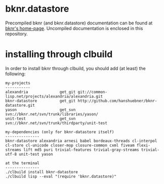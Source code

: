 # bknr.datastore

Precompiled bknr (and bknr.datastore) documentation can be found at [bknr's home-page](http://bknr.net/html/home.html).  Uncompiled documentation is enclosed in this repository.

# installing through clbuild

In order to install bknr through clbuild, you should add (at least) the following:

    my-projects
    -----------
    alexandria              get_git git://common-lisp.net/projects/alexandria/alexandria.git
    bknr-datastore          get_git http://github.com/hanshuebner/bknr-datastore.git
    yason                   get_svn svn://bknr.net/svn/trunk/libraries/yason/
    unit-test               get_svn svn://bknr.net/svn/trunk/thirdparty/unit-test

    my-dependencies (only for bknr-datastore itself)
    ---------------
    bknr-datastore alexandria arnesi babel bordeaux-threads cl-interpol cl-store cl-unicode closer-mop closure-common cxml fiveam flexi-streams lift md5 puri trivial-features trivial-gray-streams trivial-utf-8 unit-test yason

    at the terminal
    ---------------
    ./clbuild install bknr-datastore
    ./clbuild lisp --eval "(require 'bknr.datastore)"
